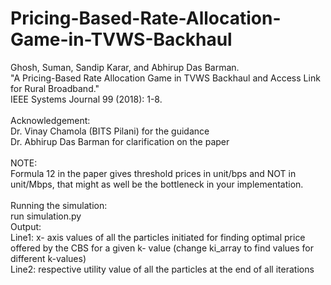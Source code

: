 # Pricing-Based-Rate-Allocation-Game-in-TVWS-Backhaul
Ghosh, Suman, Sandip Karar, and Abhirup Das Barman. <br>
"A Pricing-Based Rate Allocation Game in TVWS Backhaul and Access Link for Rural Broadband." <br>
IEEE Systems Journal 99 (2018): 1-8. <br>
<br>
Acknowledgement: <br>
Dr. Vinay Chamola (BITS Pilani) for the guidance <br>
Dr. Abhirup Das Barman for clarification on the paper<br>
<br>
NOTE: <br>
Formula 12 in the paper gives threshold prices in unit/bps and NOT in unit/Mbps, that might as well be the bottleneck in your implementation. <br>
<br>
Running the simulation: <br>
run simulation.py <br>
Output:<br>
Line1: x- axis values of all the particles initiated for finding optimal price offered by the CBS for a given k- value (change ki_array to find values for different k-values)<br>
Line2: respective utility value of all the particles at the end of all iterations<br>
